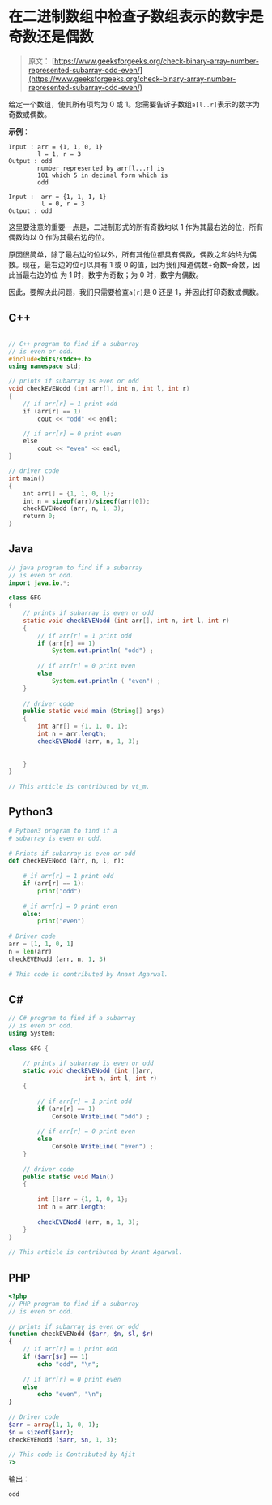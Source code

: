 # 在二进制数组中检查子数组表示的数字是奇数还是偶数

> 原文： [https://www.geeksforgeeks.org/check-binary-array-number-represented-subarray-odd-even/](https://www.geeksforgeeks.org/check-binary-array-number-represented-subarray-odd-even/)

给定一个数组，使其所有项均为 0 或 1。您需要告诉子数组`a[l..r]`表示的数字为奇数或偶数。

**示例**：

```
Input : arr = {1, 1, 0, 1}
        l = 1, r = 3
Output : odd
        number represented by arr[l...r] is 
        101 which 5 in decimal form which is 
        odd

Input :  arr = {1, 1, 1, 1}
         l = 0, r = 3
Output : odd

```



这里要注意的重要一点是，二进制形式的所有奇数均以 1 作为其最右边的位，所有偶数均以 0 作为其最右边的位。

原因很简单，除了最右边的位以外，所有其他位都具有偶数，偶数之和始终为偶数。现在，最右边的位可以具有 1 或 0 的值，因为我们知道偶数+奇数=奇数，因此当最右边的位 为 1 时，数字为奇数；为 0 时，数字为偶数。

因此，要解决此问题，我们只需要检查`a[r]`是 0 还是 1，并因此打印奇数或偶数。

## C++ 

```cpp

// C++ program to find if a subarray 
// is even or odd. 
#include<bits/stdc++.h> 
using namespace std; 

// prints if subarray is even or odd 
void checkEVENodd (int arr[], int n, int l, int r) 
{ 
    // if arr[r] = 1 print odd 
    if (arr[r] == 1) 
        cout << "odd" << endl; 

    // if arr[r] = 0 print even 
    else
        cout << "even" << endl; 
} 

// driver code 
int main() 
{ 
    int arr[] = {1, 1, 0, 1}; 
    int n = sizeof(arr)/sizeof(arr[0]); 
    checkEVENodd (arr, n, 1, 3); 
    return 0; 
} 

```

## Java

```java
// java program to find if a subarray 
// is even or odd. 
import java.io.*; 
  
class GFG  
{ 
    // prints if subarray is even or odd 
    static void checkEVENodd (int arr[], int n, int l, int r) 
    { 
        // if arr[r] = 1 print odd 
        if (arr[r] == 1) 
            System.out.println( "odd") ; 
      
        // if arr[r] = 0 print even 
        else
            System.out.println ( "even") ; 
    } 
  
    // driver code 
    public static void main (String[] args)  
    { 
        int arr[] = {1, 1, 0, 1}; 
        int n = arr.length; 
        checkEVENodd (arr, n, 1, 3); 
          
          
    } 
} 
  
// This article is contributed by vt_m.  
```

## Python3

```py
# Python3 program to find if a  
# subarray is even or odd. 
  
# Prints if subarray is even or odd 
def checkEVENodd (arr, n, l, r): 
  
    # if arr[r] = 1 print odd 
    if (arr[r] == 1): 
        print("odd") 
  
    # if arr[r] = 0 print even 
    else: 
        print("even") 
  
# Driver code 
arr = [1, 1, 0, 1] 
n = len(arr) 
checkEVENodd (arr, n, 1, 3) 
  
# This code is contributed by Anant Agarwal. 
```

## C#

```cs
// C# program to find if a subarray 
// is even or odd. 
using System; 
   
class GFG { 
      
    // prints if subarray is even or odd 
    static void checkEVENodd (int []arr,  
                     int n, int l, int r) 
    { 
          
        // if arr[r] = 1 print odd 
        if (arr[r] == 1) 
            Console.WriteLine( "odd") ; 
       
        // if arr[r] = 0 print even 
        else
            Console.WriteLine( "even") ; 
    } 
   
    // driver code 
    public static void Main()  
    { 
          
        int []arr = {1, 1, 0, 1}; 
        int n = arr.Length; 
          
        checkEVENodd (arr, n, 1, 3); 
    } 
} 
   
// This article is contributed by Anant Agarwal. 
```

## PHP

```php
<?php 
// PHP program to find if a subarray 
// is even or odd. 
  
// prints if subarray is even or odd 
function checkEVENodd ($arr, $n, $l, $r) 
{ 
    // if arr[r] = 1 print odd 
    if ($arr[$r] == 1) 
        echo "odd", "\n"; 
  
    // if arr[r] = 0 print even 
    else
        echo "even", "\n"; 
} 
  
// Driver code 
$arr = array(1, 1, 0, 1); 
$n = sizeof($arr); 
checkEVENodd ($arr, $n, 1, 3); 
  
// This code is Contributed by Ajit 
?> 
```

输出：

```
odd
```
